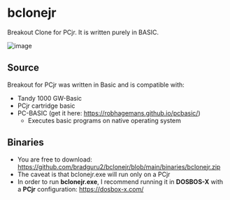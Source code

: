 # bclonejr
Breakout Clone for PCjr.  It is written purely in BASIC.

![image](https://github.com/user-attachments/assets/f87909ef-b7bd-4213-8925-615be3034574)


## Source
Breakout for PCjr was written in Basic and is compatible with:
* Tandy 1000 GW-Basic
* PCjr cartridge basic
* PC-BASIC (get it here: https://robhagemans.github.io/pcbasic/)
  * Executes basic programs on native operating system

## Binaries
* You are free to download: https://github.com/bradguru2/bclonejr/blob/main/binaries/bclonejr.zip
* The caveat is that bclonejr.exe will run only on a PCjr
* In order to run **bclonejr.exe**, I recommend running it in **DOSBOS-X** with a **PCjr** configuration: https://dosbox-x.com/

